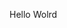 Hello Wolrd





























































































































































































































































































































































































































































































































































































































































































































































































































































































































































































































































































































































































































































































































































































































































































































































































































































































































































































































































































































































































































































































































































































































































































































































































































































































































































































































































































































































































































































































































































































































































































































































































































































































































































































































































































































































































































































































